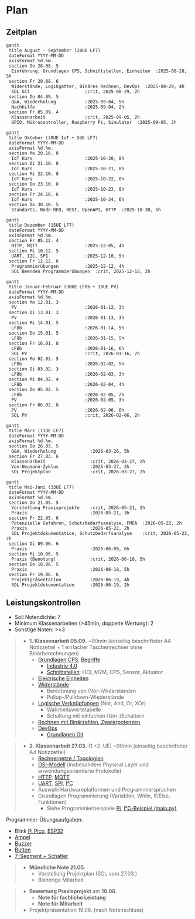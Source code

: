 # Plan

## Zeitplan

```mermaid
gantt
 title August - September (20UE LF7)
 dateFormat YYYY-MM-DD
 axisFormat %d.%m.
 section Do 28.08. 5
  Einführung, Grundlagen CPS, Schnittstellen, Einheiten  :2025-08-28, 5h
 section Fr 29.08. 6
  Widerstände, Logikgatter, Binäres Rechnen, DevOps  :2025-08-29, 4h
  SOL Git                     :crit, 2025-08-29, 2h
 section Do 04.09. 5
  Q&A, Wiederholung           :2025-09-04, 5h
  Nachhilfe                   :2025-09-04, 2h
 section Fr 05.09. 4
  Klassenarbeit               :crit, 2025-09-05, 2h
  GPIO, Mikrocontroller, Raspberry Pi, Simulator  :2025-09-05, 2h
```

```mermaid
gantt
 title Oktober (38UE IoT + 5UE LF7)
 dateFormat YYYY-MM-DD
 axisFormat %d.%m.
 section Mo 20.10. 8
  IoT Kurs                    :2025-10-20, 8h
 section Di 21.10. 8
  IoT Kurs                    :2025-10-21, 8h
 section Mi 22.10. 8
  IoT Kurs                    :2025-10-22, 8h
 section Do 23.10. 8
  IoT Kurs                    :2025-10-23, 8h
 section Fr 24.10. 6
  IoT Kurs                    :2025-10-24, 6h
 section Do 30.10. 5
  Standarts, Node-RED, REST, OpenAPI, HTTP  :2025-10-30, 5h
```

```mermaid
gantt
 title Dezember (15UE LF7)
 dateFormat YYYY-MM-DD
 axisFormat %d.%m.
 section Fr 05.12. 4
  HTTP, MQTT                  :2025-12-05, 4h
 section Mi 10.12. 5
  UART, I2C, SPI              :2025-12-10, 5h
 section Fr 12.12. 6
  Programmierübungen          :2025-12-12, 4h
  SOL Beenden Programmierübungen  :crit, 2025-12-12, 2h
```

```mermaid
gantt
 title Januar-Februar (30UE LF8b + 19UE PV)
 dateFormat YYYY-MM-DD
 axisFormat %d.%m.
 section Mo 12.01. 3
  PV                          :2026-01-12, 3h
 section Di 13.01. 3
  PV                          :2026-01-13, 3h
 section Mi 14.01. 5
  LF8b                        :2026-01-14, 5h
 section Do 15.01. 5
  LF8b                        :2026-01-15, 5h
 section Fr 16.01. 8
  LF8b                        :2026-01-16, 6h
  SOL PV                      :crit, 2026-01-16, 2h
 section Mo 02.02. 5
  LF8b                        :2026-02-02, 5h
 section Di 03.02. 3
  LF8b                        :2026-02-03, 3h
 section Mi 04.02. 4
  LF8b                        :2026-02-04, 4h
 section Do 05.02. 5
  LF8b                        :2026-02-05, 2h
  PV                          :2026-02-05, 3h
 section Fr 06.02. 8
  PV                          :2026-02-06, 6h
  SOL PV                      :crit, 2026-02-06, 2h
```

```mermaid
gantt
 title März (11UE LF7)
 dateFormat YYYY-MM-DD
 axisFormat %d.%m.
 section Do 26.03. 5
  Q&A, Wiederholung             :2026-03-26, 5h
 section Fr 27.03. 6
  Klassenarbeit                 :crit, 2026-03-27, 2h
  Von-Neumann-Zyklus            :2026-03-27, 2h
  SOL Projektplan               :crit, 2026-03-27, 2h
```

```mermaid
gantt
 title Mai-Juni (33UE LF7)
 dateFormat YYYY-MM-DD
 axisFormat %d.%m.
 section Do 21.05. 5
  Vorstellung Praxisprojekte    :crit, 2026-05-21, 2h
  Praxis                        :2026-05-21, 3h
 section Fr 22.05. 6
  Potenzielle Gefahren, Schutzbedarfsanalyse, FMEA  :2026-05-22, 2h
  Praxis                        :2026-05-22, 2h
  SOL Projektdokumentation, Schutzbedarfsanalyse    :crit, 2026-05-22, 2h
 section Di 09.06. 6
  Praxis                        :2026-06-09, 6h
 section Mi 10.06. 5
  Praxis (Benotung)             :crit, 2026-06-10, 5h
 section Do 18.06. 5
  Praxis                        :2026-06-18, 5h
 section Fr 19.06. 6
  Projektpräsentation           :2026-06-19, 4h
  SOL Projektdokumentation      :2026-06-19, 2h
```

## Leistungskontrollen

* Soll Notendichte: 7 
* Minimum Klassenarbeiten (>45min, doppelte Wertung): 2
* Sonstige Noten: >=3

> * **1. Klassenarbeit 05.09.** ~90min (einseitig beschrifteter A4 Notizzettel + 1 einfacher Taschenrechner ohne Binärberechnungen)
>   * [Grundlagen CPS](grundlagen.md), [Begriffe](buzzwords.md)
>     * [Industrie 4.0](industrie40.md)
>     * [Schnittstellen](schnittstellen.md): HCI, M2M, CPS, Sensor, Aktuator
>   * [Elektrische Einheiten](einheiten.md) 
>   * [Widerstände](./resistor.md)
>     * Berechnung von (Vor-)Widerständen
>     * Pullup-/Pulldown-Wiederstände
>   * [Logische Verknüpfungen](./gatter.md) (Not, And, Or, XOr)
>     * Wahrheitswertetabelle
>     * Schaltung mit einfachen (Um-)Schaltern
>   * [Rechnen mit Binärzahlen, Zweierpotenzen](binary.md)
>   * [DevOps](devops.md)
>     * [Grundlagen Git](./git.md)

> * **2. Klassenarbeit 27.03.** (1.+2. UE) ~90min (einseitig beschrifteter A4 Notizzettel)
>   * [Rechnernetze / Topologien](rechnernetze.md)
>   * [OSI-Modell](osi.md) (insbesondere Physical Layer und anwendungsorientierte Protokolle)
>   * [HTTP](http.md), [MQTT](mqtt.md)
>   * [UART](bituebertragung.md#uart), [SPI](rechnernetze.md#spi), [I²C](rechnernetze.md#i²c)
>   * Auswahl Hardwareplatformen und Programmiersprachen
>   * Grundlagen Programmierung (Variablen, While, If/Else, Funktionen)
>     * Siehe Programmierbeispiele [Pi](pi.md), [I²C-Beispiel (main.py)](rechnernetze.md#i²c)

Programmier-Übungsaufgaben:
* Blink [Pi Pico](https://wokwi.com/projects/300504213470839309), [ESP32](https://wokwi.com/projects/359801682833812481)
* [Ampel](https://wokwi.com/projects/432915684639002625)
* [Buzzer](https://wokwi.com/projects/432915379839949825)
* [Button](https://wokwi.com/projects/432915323107785729)
* [7-Segment + Schalter](https://wokwi.com/projects/300210834979684872)

> * **Mündliche Note 21.05.**
>   * Vorstellung Projektplan (SOL vom 27.03.)
>   * Bisherige Mitarbeit

> * **Bewertung Praxisprojekt** am **10.06.**
>   * **Note für fachliche Leistung**
>   * **Note für Mitarbeit**
> * Projektpräsentation 19.06. (nach Notenschluss)

